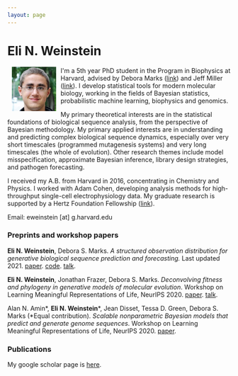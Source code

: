 ```yaml
---
layout: page
---
```


# Eli N. Weinstein

<img src="/images/Eli_Weinstein_square.jpg" alt="drawing" width="100" align="left" hspace="10">


I'm a 5th year PhD student in the Program in Biophysics at Harvard, advised by Debora Marks ([link](https://marks.hms.harvard.edu/index.html)) and Jeff Miller ([link](https://jwmi.github.io/)). I develop statistical tools for modern molecular biology, working in the fields of Bayesian statistics, probabilistic machine learning, biophysics and genomics.

My primary theoretical interests are in the statistical foundations of biological sequence analysis, from the perspective of Bayesian methodology. My primary applied interests are in understanding and predicting complex biological sequence dynamics, especially over very short timescales (programmed mutagenesis systems) and very long timescales (the whole of evolution). Other research themes include model misspecification, approximate Bayesian inference, library design strategies, and pathogen forecasting.

I received my A.B. from Harvard in 2016, concentrating in Chemistry and Physics. I worked with Adam Cohen, developing analysis methods for high-throughput single-cell electrophysiology data. My graduate research is supported by a Hertz Foundation Fellowship ([link](https://www.hertzfoundation.org/)).

Email: eweinstein [at] g.harvard.edu

### Preprints and workshop papers

**Eli N. Weinstein**, Debora S. Marks. *A structured observation distribution for generative biological sequence prediction and forecasting.* Last updated 2021. [paper](https://www.biorxiv.org/content/10.1101/2020.07.31.231381v1). [code](https://github.com/debbiemarkslab/MuE). [talk](https://slideslive.com/38930617/designing-generative-probabilistic-models-of-biological-sequences?ref=speaker-40255-latest).

**Eli N. Weinstein**, Jonathan Frazer, Debora S. Marks. *Deconvolving fitness and phylogeny in generative models of molecular evolution*. Workshop on Learning Meaningful Representations of Life, NeurIPS 2020. [paper](https://drive.google.com/file/d/13w2ozka6VkL8rIKaZux2QwlfQUQmSn11/preview). [talk](https://slideslive.com/38941465/deconvolving-fitness-and-phylogeny-in-generative-models-of-molecular-evolution).

Alan N. Amin*, **Eli N. Weinstein***, Jean Disset, Tessa D. Green, Debora S. Marks (*Equal contribution). *Scalable nonparametric Bayesian models that predict and generate genome sequences*. Workshop on Learning Meaningful Representations of Life, NeurIPS 2020. [paper](https://drive.google.com/file/d/1jgjhQU_p7fsZl61Z1HnVdifockMnz2Mv/preview?usp=drivesdk).

### Publications
My google scholar page is [here](https://scholar.google.com/citations?user=Tkv7cWAAAAAJ&hl=en).

